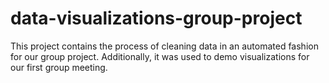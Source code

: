 # data-visualizations-group-project

This project contains the process of cleaning data in an automated fashion for our group project. Additionally, it was used to demo visualizations for our first group meeting.

